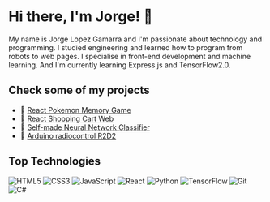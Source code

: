 # Hi there, I'm Jorge! 👋

My name is Jorge Lopez Gamarra and I'm passionate about technology and programming. I studied engineering and learned how to program from robots to web pages. I specialise in front-end development and machine learning. And I'm currently learning Express.js and TensorFlow2.0.
<!--
**JorgeLg3/JorgeLg3** is a ✨ _special_ ✨ repository because its `README.md` (this file) appears on your GitHub profile.

Here are some ideas to get you started:

- 🔭 I’m currently working on ...
- 🌱 I’m currently learning ...
- 👯 I’m looking to collaborate on ...
- 🤔 I’m looking for help with ...
- 💬 Ask me about ...
- 📫 How to reach me: ...
- 😄 Pronouns: ...
- ⚡ Fun fact: ...
-->

## Check some of my projects
- :space_invader: [React Pokemon Memory Game](https://jorgelg3.github.io/TheOdinProject/016-memory-card/build/)
- :handbag: [React Shopping Cart Web](https://jorgelg3.github.io/TheOdinProject/017-shopping-cart/build/)
- :microscope: [Self-made Neural Network Classifier](https://github.com/JorgeLg3/NN-Legume-sorter/blob/main/training_NN.ipynb)
- :wrench: [Arduino radiocontrol R2D2](http://dyor.roboticafacil.es/en/english-r2d2-dyor/)

## Top Technologies

![HTML5](https://img.shields.io/badge/html5-%23E34F26.svg?style=for-the-badge&logo=html5&logoColor=white)
![CSS3](https://img.shields.io/badge/css3-%231572B6.svg?style=for-the-badge&logo=css3&logoColor=white)
![JavaScript](https://img.shields.io/badge/javascript-%23323330.svg?style=for-the-badge&logo=javascript&logoColor=%23F7DF1E)
![React](https://img.shields.io/badge/react-%2320232a.svg?style=for-the-badge&logo=react&logoColor=%2361DAFB)
![Python](https://img.shields.io/badge/python-3670A0?style=for-the-badge&logo=python&logoColor=ffdd54)
![TensorFlow](https://img.shields.io/badge/TensorFlow-%23FF6F00.svg?style=for-the-badge&logo=TensorFlow&logoColor=white)
![Git](https://img.shields.io/badge/git-%23F05033.svg?style=for-the-badge&logo=git&logoColor=white)
![C#](https://img.shields.io/badge/c%23-%23239120.svg?style=for-the-badge&logo=c-sharp&logoColor=white)


